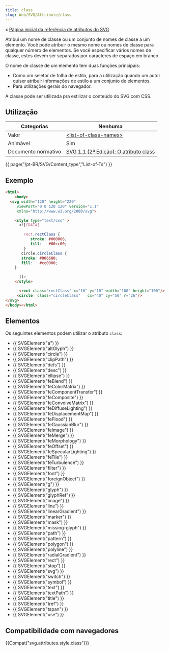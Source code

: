 ```yaml
---
title: class
slug: Web/SVG/Attribute/class
---
```


« [Página inicial da referência de atributos do SVG](/en/SVG/Attribute)

Atribui um nome de classe ou um conjunto de nomes de classe a um elemento. Você pode atribuir o mesmo nome ou nomes de classe para qualquer número de elementos. Se você especificar vários nomes de classe, estes devem ser separados por caracteres de espaço em branco.

O nome de classe de um elemento tem duas funções principais:

- Como um seletor de folha de estilo, para a utilização quando um autor quiser atribuir informações de estilo a um conjunto de elementos.
- Para utilizações gerais do navegador.

A classe pode ser utilizada pra estilizar o conteúdo do SVG com CSS.

## Utilização

| Categorias          | Nenhuma                                                                                       |
| ------------------- | --------------------------------------------------------------------------------------------- |
| Valor               | [\<list-of-class-names>](/en/SVG/Content_type#List-of-Ts)    |
| Animável            | Sim                                                                                           |
| Documento normativo | [SVG 1.1 (2ª Edição): O atributo class](http://www.w3.org/TR/SVG/styling.html#ClassAttribute) |

{{ page("/pt-BR/SVG/Content_type","List-of-Ts") }}

## Exemplo

```html
<html>
    <body>
  <svg width="120" height="220"
     viewPort="0 0 120 120" version="1.1"
     xmlns="http://www.w3.org/2000/svg">

    <style type="text/css" >
      <![CDATA[

        rect.rectClass {
           stroke: #000066;
           fill:   #00cc00;
        }
       circle.circleClass {
       stroke: #006600;
       fill:   #cc0000;
    }

      ]]>
    </style>

      <rect class="rectClass" x="10" y="10" width="100" height="100"/>
     <circle  class="circleClass"   cx="40" cy="50" r="26"/>
</svg>
</body></html>
```

## Elementos

Os seguintes elementos podem utilizar o atributo `class`:

- {{ SVGElement("a") }}
- {{ SVGElement("altGlyph") }}
- {{ SVGElement("circle") }}
- {{ SVGElement("clipPath") }}
- {{ SVGElement("defs") }}
- {{ SVGElement("desc") }}
- {{ SVGElement("ellipse") }}
- {{ SVGElement("feBlend") }}
- {{ SVGElement("feColorMatrix") }}
- {{ SVGElement("feComponentTransfer") }}
- {{ SVGElement("feComposite") }}
- {{ SVGElement("feConvolveMatrix") }}
- {{ SVGElement("feDiffuseLighting") }}
- {{ SVGElement("feDisplacementMap") }}
- {{ SVGElement("feFlood") }}
- {{ SVGElement("feGaussianBlur") }}
- {{ SVGElement("feImage") }}
- {{ SVGElement("feMerge") }}
- {{ SVGElement("feMorphology") }}
- {{ SVGElement("feOffset") }}
- {{ SVGElement("feSpecularLighting") }}
- {{ SVGElement("feTile") }}
- {{ SVGElement("feTurbulence") }}
- {{ SVGElement("filter") }}
- {{ SVGElement("font") }}
- {{ SVGElement("foreignObject") }}
- {{ SVGElement("g") }}
- {{ SVGElement("glyph") }}
- {{ SVGElement("glyphRef") }}
- {{ SVGElement("image") }}
- {{ SVGElement("line") }}
- {{ SVGElement("linearGradient") }}
- {{ SVGElement("marker") }}
- {{ SVGElement("mask") }}
- {{ SVGElement("missing-glyph") }}
- {{ SVGElement("path") }}
- {{ SVGElement("pattern") }}
- {{ SVGElement("polygon") }}
- {{ SVGElement("polyline") }}
- {{ SVGElement("radialGradient") }}
- {{ SVGElement("rect") }}
- {{ SVGElement("stop") }}
- {{ SVGElement("svg") }}
- {{ SVGElement("switch") }}
- {{ SVGElement("symbol") }}
- {{ SVGElement("text") }}
- {{ SVGElement("textPath") }}
- {{ SVGElement("title") }}
- {{ SVGElement("tref") }}
- {{ SVGElement("tspan") }}
- {{ SVGElement("use") }}

## Compatibilidade com navegadores

{{Compat("svg.attributes.style.class")}}
